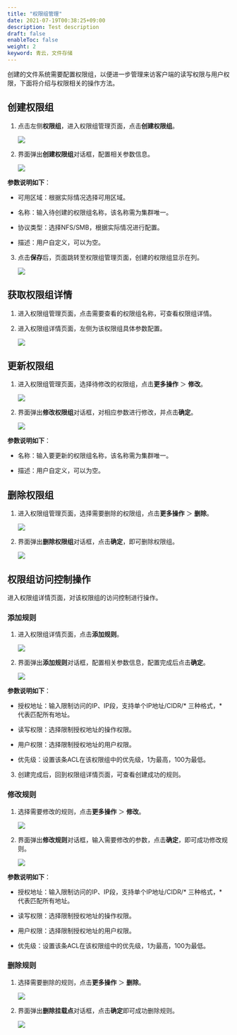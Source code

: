 ```yaml
---
title: "权限组管理"
date: 2021-07-19T00:38:25+09:00
description: Test description
draft: false
enableToc: false
weight: 2
keyword: 青云，文件存储
---
```


创建的文件系统需要配置权限组，以便进一步管理来访客户端的读写权限与用户权限，下面将介绍与权限相关的操作方法。

## 创建权限组
1. 点击左侧**权限组**，进入权限组管理页面，点击**创建权限组**。

   ![](../_images/Access_Group_management_1.png)

2. 界面弹出**创建权限组**对话框，配置相关参数信息。

   ![](../_images/Access_Group_management_2.png)

**参数说明如下**：

- 可用区域：根据实际情况选择可用区域。

- 名称：输入待创建的权限组名称，该名称需为集群唯一。

- 协议类型：选择NFS/SMB，根据实际情况进行配置。

- 描述：用户自定义，可以为空。

3. 点击**保存**后，页面跳转至权限组管理页面，创建的权限组显示在列。

   ![](../_images/Access_Group_management_3.png)

## 获取权限组详情

1. 进入权限组管理页面，点击需要查看的权限组名称，可查看权限组详情。
2. 进入权限组详情页面，左侧为该权限组具体参数配置。

   ![](../_images/Access_Group_management_4.png)

## 更新权限组

1. 进入权限组管理页面，选择待修改的权限组，点击**更多操作** ＞ **修改**。

   ![](../_images/Access_Group_management_5.png)

2. 界面弹出**修改权限组**对话框，对相应参数进行修改，并点击**确定**。

   ![](../_images/Access_Group_management_6.png)

**参数说明如下**：

- 名称：输入要更新的权限组名称，该名称需为集群唯一。

- 描述：用户自定义，可以为空。

## 删除权限组

1. 进入权限组管理页面，选择需要删除的权限组，点击**更多操作** ＞ **删除**。

   ![](../_images/Access_Group_management_7.png)

2. 界面弹出**删除权限组**对话框，点击**确定**，即可删除权限组。

   ![](../_images/Access_Group_management_8.png)

## 权限组访问控制操作

进入权限组详情页面，对该权限组的访问控制进行操作。

### 添加规则

1. 进入权限组详情页面，点击**添加规则**。

   ![](../_images/Access_Group_management_9.png)

2. 界面弹出**添加规则**对话框，配置相关参数信息，配置完成后点击**确定**。

   ![](../_images/Access_Group_management_10.png)

**参数说明如下**：

- 授权地址：输入限制访问的IP、IP段，支持单个IP地址/CIDR/* 三种格式，* 代表匹配所有地址。

- 读写权限：选择限制授权地址的操作权限。

- 用户权限：选择限制授权地址的用户权限。

- 优先级：设置该条ACL在该权限组中的优先级，1为最高，100为最低。

3. 创建完成后，回到权限组详情页面，可查看创建成功的规则。

### 修改规则

1. 选择需要修改的规则，点击**更多操作** ＞ **修改**。

   ![](../_images/Access_Group_management_11.png)

2. 界面弹出**修改规则**对话框，输入需要修改的参数，点击**确定**，即可成功修改规则。

   ![](../_images/Access_Group_management_12.png)

**参数说明如下**：

- 授权地址：输入限制访问的IP、IP段，支持单个IP地址/CIDR/* 三种格式，* 代表匹配所有地址。

- 读写权限：选择限制授权地址的操作权限。

- 用户权限：选择限制授权地址的用户权限。

- 优先级：设置该条ACL在该权限组中的优先级，1为最高，100为最低。

### 删除规则

1. 选择需要删除的规则，点击**更多操作** ＞ **删除**。

   ![](../_images/Access_Group_management_13.png)

2. 界面弹出**删除挂载点**对话框，点击**确定**即可成功删除规则。

   ![](../_images/Access_Group_management_14.png)
